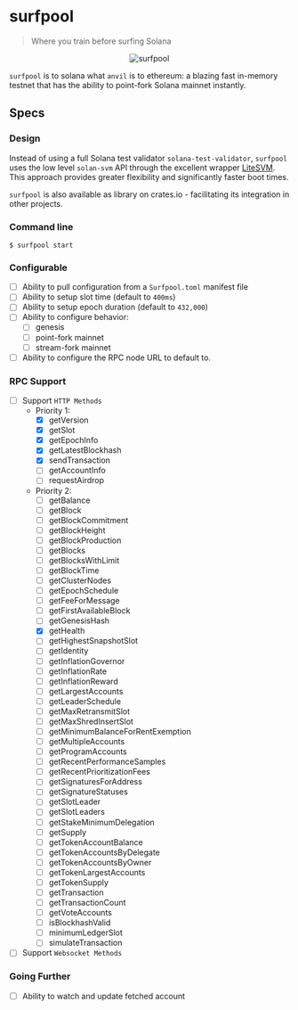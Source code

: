 # surfpool

> Where you train before surfing Solana

<div align="center">
  <picture>
    <source srcset="https://raw.githubusercontent.com/txtx/surfpool/main/docs/assets/surfpool.png">
    <img alt="surfpool" style="max-width: 60%;">
  </picture>
</div>

`surfpool` is to solana what `anvil` is to ethereum: a blazing fast in-memory testnet that has the ability to point-fork Solana mainnet instantly.

## Specs


### Design

Instead of using  a full Solana test validator `solana-test-validator`, `surfpool` uses the low level `solan-svm` API through the excellent wrapper [LiteSVM](https://github.com/LiteSVM/litesvm).
This approach provides greater flexibility and significantly faster boot times.

`surfpool` is also available as library on crates.io - facilitating its integration in other projects.

### Command line

```console
$ surfpool start
```

### Configurable

- [ ] Ability to pull configuration from a `Surfpool.toml` manifest file
- [ ] Ability to setup slot time (default to `400ms`)
- [ ] Ability to setup epoch duration (default to `432,000`)
- [ ] Ability to configure behavior:
    - [ ] genesis
    - [ ] point-fork mainnet
    - [ ] stream-fork mainnet
- [ ] Ability to configure the RPC node URL to default to.

### RPC Support

- [ ] Support `HTTP Methods`
    - Priority 1:
        - [x] getVersion
        - [x] getSlot
        - [x] getEpochInfo
        - [x] getLatestBlockhash
        - [x] sendTransaction
        - [ ] getAccountInfo
        - [ ] requestAirdrop
    - Priority 2:
        - [ ] getBalance
        - [ ] getBlock
        - [ ] getBlockCommitment
        - [ ] getBlockHeight
        - [ ] getBlockProduction
        - [ ] getBlocks
        - [ ] getBlocksWithLimit
        - [ ] getBlockTime
        - [ ] getClusterNodes
        - [ ] getEpochSchedule
        - [ ] getFeeForMessage
        - [ ] getFirstAvailableBlock
        - [ ] getGenesisHash
        - [x] getHealth
        - [ ] getHighestSnapshotSlot
        - [ ] getIdentity
        - [ ] getInflationGovernor
        - [ ] getInflationRate
        - [ ] getInflationReward
        - [ ] getLargestAccounts
        - [ ] getLeaderSchedule
        - [ ] getMaxRetransmitSlot
        - [ ] getMaxShredInsertSlot
        - [ ] getMinimumBalanceForRentExemption
        - [ ] getMultipleAccounts
        - [ ] getProgramAccounts
        - [ ] getRecentPerformanceSamples
        - [ ] getRecentPrioritizationFees
        - [ ] getSignaturesForAddress
        - [ ] getSignatureStatuses
        - [ ] getSlotLeader
        - [ ] getSlotLeaders
        - [ ] getStakeMinimumDelegation
        - [ ] getSupply
        - [ ] getTokenAccountBalance
        - [ ] getTokenAccountsByDelegate
        - [ ] getTokenAccountsByOwner
        - [ ] getTokenLargestAccounts
        - [ ] getTokenSupply
        - [ ] getTransaction
        - [ ] getTransactionCount
        - [ ] getVoteAccounts
        - [ ] isBlockhashValid
        - [ ] minimumLedgerSlot
        - [ ] simulateTransaction
- [ ] Support `Websocket Methods`

### Going Further
- [ ] Ability to watch and update fetched account
